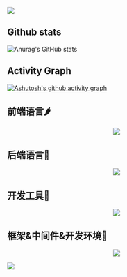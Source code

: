 <p>
  <img src="https://capsule-render.vercel.app/api?type=venom&color=0:EEFF00,100:a82da8&height=200&section=header&text=MaplePlus%20Github&fontColor=0011ff&fontSize=90&&animation=fadeIn&textBg=false&strokeWidth=3" />
</p>

## Github stats
![Anurag's GitHub stats](https://github-readme-stats.vercel.app/api?username=mapleplus&count_private=true&show_icons=true&theme=yeblu&rank_icon=github&include_all_commits=true&number_formatshort=short&border_radius=4.5)
## Activity Graph
[![Ashutosh's github activity graph](https://github-readme-activity-graph.vercel.app/graph?username=mapleplus&theme=merko&area=true&hide_border=true&radius=5&grid=false&bg_color=000031&days=30)](https://github.com/ashutosh00710/github-readme-activity-graph)

## 前端语言🌶️
<p align="center">
  <a href="https://skillicons.dev">
    <img src="https://skillicons.dev/icons?i=html,css,js,ts" />
  </a>
</p>

## 后端语言🌟
<p align="center">
  <a href="https://skillicons.dev">
    <img src="https://skillicons.dev/icons?i=c,cpp,java,go" />
  </a>
</p>

## 开发工具🤯
<p align="center">
  <a href="https://skillicons.dev">
    <img src="https://skillicons.dev/icons?i=idea,vscode,git,postman" />
  </a>
</p>

## 框架&中间件&开发环境🍁
<p align="center">
  <a href="https://skillicons.dev">
    <img src="https://skillicons.dev/icons?i=vue,spring,redis,mysql,rocket,linux,docker" />
  </a>
</p>

![](https://komarev.com/ghpvc/?username=mapleplus&color=brightgreen&style=plastic&label=MaplePlus+VIEWS)
